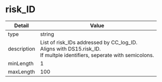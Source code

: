 # risk_ID
| Detail | Value |
| ------ | ----- |
| type | string |
| description | List of risk_IDs addressed by CC_log_ID.<br/> Aligns with DS15.risk_ID.<br/>If multple identifiers, seperate with semicolons. |
| minLength | 1 |
| maxLength | 100 |
